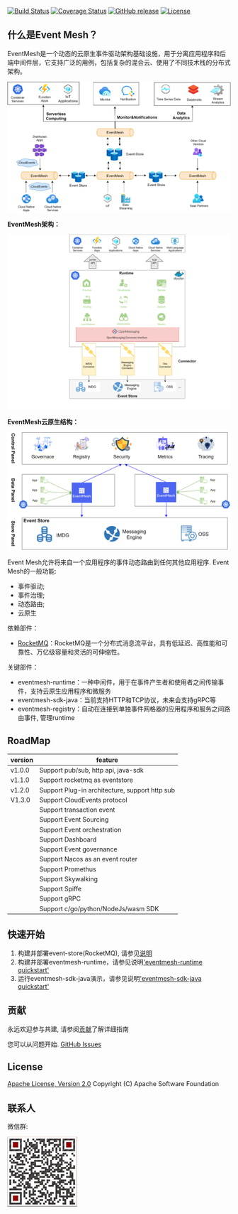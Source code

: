 [![Build Status](https://www.travis-ci.org/WeBankFinTech/DeFiBus.svg?branch=master)](https://www.travis-ci.org/WeBankFinTech/EventMesh)
[![Coverage Status](https://coveralls.io/repos/github/WeBankFinTech/DeFiBus/badge.svg?branch=master)](https://coveralls.io/github/WeBankFinTech/EventMesh?branch=master)
[![GitHub release](https://img.shields.io/badge/release-download-orange.svg)](https://github.com/WeBankFinTech/EventMesh/releases)
[![License](https://img.shields.io/badge/license-Apache%202-4EB1BA.svg)](https://www.apache.org/licenses/LICENSE-2.0.html)

## 什么是Event Mesh？
EventMesh是一个动态的云原生事件驱动架构基础设施，用于分离应用程序和后端中间件层，它支持广泛的用例，包括复杂的混合云、使用了不同技术栈的分布式架构。

![architecture1](../images/eventmesh-define.png)

**EventMesh架构：**

![architecture1](../images/eventmesh-runtime.png)

**EventMesh云原生结构：**

![architecture2](../images/eventmesh-panels.png)

Event Mesh允许将来自一个应用程序的事件动态路由到任何其他应用程序.
Event Mesh的一般功能:

* 事件驱动;
* 事件治理;
* 动态路由;
* 云原生

依赖部件：
* [RocketMQ](https://github.com/apache/rocketmq)：RocketMQ是一个分布式消息流平台，具有低延迟、高性能和可靠性、万亿级容量和灵活的可伸缩性。

关键部件：
* eventmesh-runtime：一种中间件，用于在事件产生者和使用者之间传输事件，支持云原生应用程序和微服务
* eventmesh-sdk-java：当前支持HTTP和TCP协议，未来会支持gRPC等
* eventmesh-registry：自动在连接到单独事件网格器的应用程序和服务之间路由事件, 管理runtime

## RoadMap
| version | feature |
| ----    | ----    |
| v1.0.0  |Support pub/sub, http api, java-sdk|
| v1.1.0  |Support rocketmq as eventstore|
| v1.2.0  |Support Plug-in architecture, support http sub|
| V1.3.0 |Support CloudEvents protocol|
|   |Support transaction event|
|         |Support Event Sourcing|
|         |Support Event orchestration|
|         |Support Dashboard|
|         |Support Event governance|
|         |Support Nacos as an event router|
|         |Support Promethus|
|         |Support Skywalking|
|         |Support Spiffe|
|         |Support gRPC|
|         |Support c/go/python/NodeJs/wasm SDK|

## 快速开始
1. 构建并部署event-store(RocketMQ), 请参见[说明](https://rocketmq.apache.org/docs/quick-start/)
2. 构建并部署eventmesh-runtime，请参见说明['eventmesh-runtime quickstart'](   instructions/eventmesh-runtime-quickstart.md)
3. 运行eventmesh-sdk-java演示，请参见说明['eventmesh-sdk-java quickstart'](instructions/eventmesh-sdk-java-quickstart.md)

## 贡献
永远欢迎参与共建, 请参阅[贡献](CONTRIBUTING.md)了解详细指南

您可以从问题开始. 
[GitHub Issues](https://github.com/WeBankFinTech/EventMesh/issues)

## License
[Apache License, Version 2.0](http://www.apache.org/licenses/LICENSE-2.0.html) Copyright (C) Apache Software Foundation

## 联系人
微信群:

![wechat_qr](../images/mesh-helper.png)
